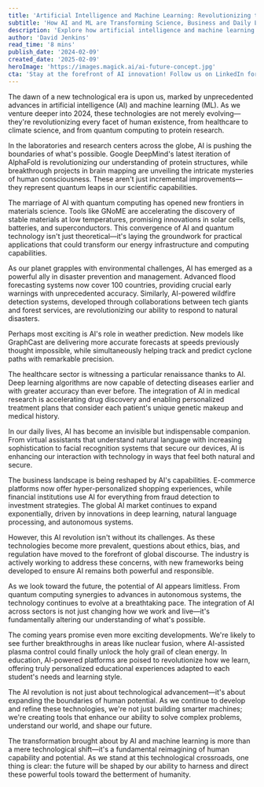 ```yaml
---
title: 'Artificial Intelligence and Machine Learning: Revolutionizing the Future'
subtitle: 'How AI and ML are Transforming Science, Business and Daily Life'
description: 'Explore how artificial intelligence and machine learning are transforming every aspect of our world, from scientific breakthroughs to daily life. Learn about the latest developments in AI technology and their impact on healthcare, environmental protection, and business innovation.'
author: 'David Jenkins'
read_time: '8 mins'
publish_date: '2024-02-09'
created_date: '2025-02-09'
heroImage: 'https://images.magick.ai/ai-future-concept.jpg'
cta: 'Stay at the forefront of AI innovation! Follow us on LinkedIn for daily updates on groundbreaking developments in artificial intelligence and machine learning.'
---
```


The dawn of a new technological era is upon us, marked by unprecedented advances in artificial intelligence (AI) and machine learning (ML). As we venture deeper into 2024, these technologies are not merely evolving—they're revolutionizing every facet of human existence, from healthcare to climate science, and from quantum computing to protein research.

In the laboratories and research centers across the globe, AI is pushing the boundaries of what's possible. Google DeepMind's latest iteration of AlphaFold is revolutionizing our understanding of protein structures, while breakthrough projects in brain mapping are unveiling the intricate mysteries of human consciousness. These aren't just incremental improvements—they represent quantum leaps in our scientific capabilities.

The marriage of AI with quantum computing has opened new frontiers in materials science. Tools like GNoME are accelerating the discovery of stable materials at low temperatures, promising innovations in solar cells, batteries, and superconductors. This convergence of AI and quantum technology isn't just theoretical—it's laying the groundwork for practical applications that could transform our energy infrastructure and computing capabilities.

As our planet grapples with environmental challenges, AI has emerged as a powerful ally in disaster prevention and management. Advanced flood forecasting systems now cover 100 countries, providing crucial early warnings with unprecedented accuracy. Similarly, AI-powered wildfire detection systems, developed through collaborations between tech giants and forest services, are revolutionizing our ability to respond to natural disasters.

Perhaps most exciting is AI's role in weather prediction. New models like GraphCast are delivering more accurate forecasts at speeds previously thought impossible, while simultaneously helping track and predict cyclone paths with remarkable precision.

The healthcare sector is witnessing a particular renaissance thanks to AI. Deep learning algorithms are now capable of detecting diseases earlier and with greater accuracy than ever before. The integration of AI in medical research is accelerating drug discovery and enabling personalized treatment plans that consider each patient's unique genetic makeup and medical history.

In our daily lives, AI has become an invisible but indispensable companion. From virtual assistants that understand natural language with increasing sophistication to facial recognition systems that secure our devices, AI is enhancing our interaction with technology in ways that feel both natural and secure.

The business landscape is being reshaped by AI's capabilities. E-commerce platforms now offer hyper-personalized shopping experiences, while financial institutions use AI for everything from fraud detection to investment strategies. The global AI market continues to expand exponentially, driven by innovations in deep learning, natural language processing, and autonomous systems.

However, this AI revolution isn't without its challenges. As these technologies become more prevalent, questions about ethics, bias, and regulation have moved to the forefront of global discourse. The industry is actively working to address these concerns, with new frameworks being developed to ensure AI remains both powerful and responsible.

As we look toward the future, the potential of AI appears limitless. From quantum computing synergies to advances in autonomous systems, the technology continues to evolve at a breathtaking pace. The integration of AI across sectors is not just changing how we work and live—it's fundamentally altering our understanding of what's possible.

The coming years promise even more exciting developments. We're likely to see further breakthroughs in areas like nuclear fusion, where AI-assisted plasma control could finally unlock the holy grail of clean energy. In education, AI-powered platforms are poised to revolutionize how we learn, offering truly personalized educational experiences adapted to each student's needs and learning style.

The AI revolution is not just about technological advancement—it's about expanding the boundaries of human potential. As we continue to develop and refine these technologies, we're not just building smarter machines; we're creating tools that enhance our ability to solve complex problems, understand our world, and shape our future.

The transformation brought about by AI and machine learning is more than a mere technological shift—it's a fundamental reimagining of human capability and potential. As we stand at this technological crossroads, one thing is clear: the future will be shaped by our ability to harness and direct these powerful tools toward the betterment of humanity.
